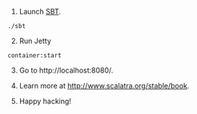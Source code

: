 1. Launch [SBT](http://code.google.com/p/simple-build-tool).

```
./sbt
```

2. Run Jetty

```
container:start
```

3. Go to http://localhost:8080/.

4. Learn more at http://www.scalatra.org/stable/book.

5. Happy hacking!
